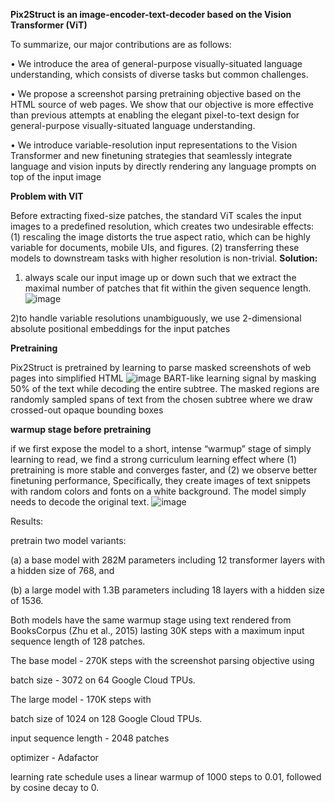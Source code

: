 **Pix2Struct is an image-encoder-text-decoder based on the Vision Transformer (ViT)**

To summarize, our major contributions are as follows:

• We introduce the area of general-purpose visually-situated language understanding, which consists of diverse tasks but common challenges.

• We propose a screenshot parsing pretraining objective based on the HTML source of web
pages. We show that our objective is more effective than previous attempts at enabling the
elegant pixel-to-text design for general-purpose visually-situated language understanding.

• We introduce variable-resolution input representations to the Vision Transformer and new finetuning strategies that seamlessly integrate language and vision inputs by directly rendering any
language prompts on top of the input image

**Problem with VIT**

Before extracting fixed-size patches, the standard ViT scales the input images to a
predefined resolution, which creates two undesirable effects:
(1) rescaling the image distorts the true aspect ratio, which can be highly variable for documents, mobile UIs, and figures.
(2) transferring these models to downstream tasks with higher resolution is non-trivial.
**Solution:**

1) always scale our input image up or down such that we extract the maximal
number of patches that fit within the given sequence length.
![image](https://github.com/SanzharMrz/NLP-papers/assets/46630209/465f1d7e-a435-4c55-88c3-c46fed97069b)



2)to handle variable resolutions unambiguously, we use 2-dimensional absolute positional
embeddings for the input patches

**Pretraining**

Pix2Struct is pretrained by learning to parse masked screenshots of web pages into simplified HTML
![image](https://github.com/SanzharMrz/NLP-papers/assets/46630209/da10387d-bcb2-4379-a189-43ec09ca2ebc)
BART-like learning signal by masking 50% of the text while decoding the entire subtree. The masked regions are randomly sampled
spans of text from the chosen subtree where we draw crossed-out opaque bounding boxes

****warmup stage before pretraining****

if we first expose the model to a short, intense “warmup” stage of simply learning to read, we find a strong curriculum learning
effect where (1) pretraining is more stable and converges faster, and (2) we observe better finetuning
performance, 
Specifically, they create images of text snippets with random
colors and fonts on a white background. The model simply needs to decode the original text.
![image](https://github.com/SanzharMrz/NLP-papers/assets/46630209/62e01e24-d839-4236-96eb-8899416ee678)

Results:

pretrain two model variants: 

(a) a base model with 282M parameters including 12
transformer layers with a hidden size of 768, and 

(b) a large model with 1.3B parameters including
18 layers with a hidden size of 1536. 

Both models have the same warmup stage using text rendered
from BooksCorpus (Zhu et al., 2015) lasting 30K steps with a maximum input sequence length of
128 patches. 

The base model  -  270K steps with the screenshot parsing
objective using

batch size -  3072 on 64 Google Cloud TPUs.

The large model -  170K steps with 

batch size of 1024 on 128 Google Cloud TPUs.

input sequence length  -  2048 patches 

optimizer -  Adafactor  

learning rate schedule uses a linear warmup of 1000 steps to 0.01, followed by cosine decay to 0.
